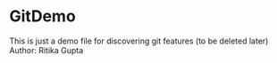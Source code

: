 # GitDemo
This is just a demo file for discovering git features (to be deleted later) <br>
Author: Ritika Gupta
